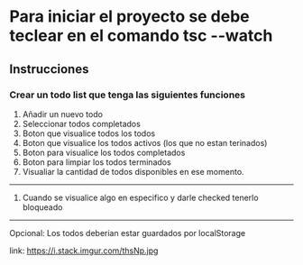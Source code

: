 # Para iniciar el proyecto se debe teclear en el comando tsc --watch

## Instrucciones

### Crear un todo list que tenga las siguientes funciones

1. Añadir un nuevo todo
2. Seleccionar todos completados
3. Boton que visualice todos los todos
4. Boton que visualice los todos activos (los que no estan terinados)
5. Boton para visualice los todos completados
6. Boton para limpiar los todos terminados
7. Visualiar la cantidad de todos disponibles en ese momento.

---

1. Cuando se visualice algo en especifico y darle checked tenerlo bloqueado

---

Opcional:
Los todos deberian estar guardados por localStorage

link:
https://i.stack.imgur.com/thsNp.jpg
